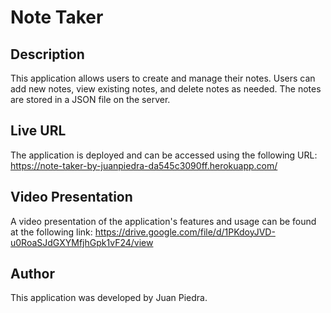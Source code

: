 # Note Taker

## Description
This application allows users to create and manage their notes. Users can add new notes, view existing notes, and delete notes as needed. The notes are stored in a JSON file on the server.

## Live URL
The application is deployed and can be accessed using the following URL:
https://note-taker-by-juanpiedra-da545c3090ff.herokuapp.com/

## Video Presentation
A video presentation of the application's features and usage can be found at the following link:
https://drive.google.com/file/d/1PKdoyJVD-u0RoaSJdGXYMfjhGpk1vF24/view

## Author
This application was developed by Juan Piedra.